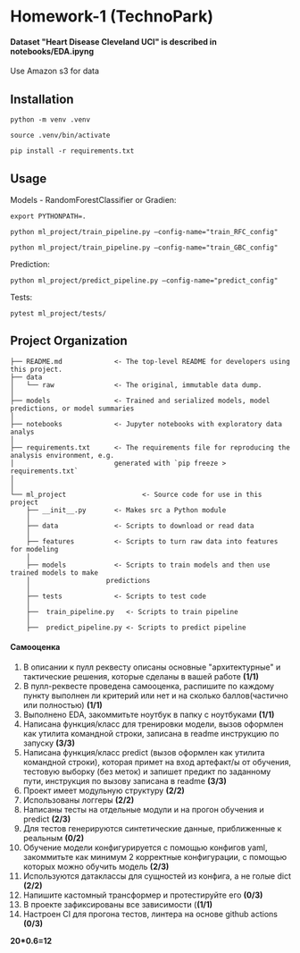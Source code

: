 # Homework-1 (TechnoPark)

#### Dataset "Heart Disease Cleveland UCI" is described in notebooks/EDA.ipyng

Use Amazon s3 for data 

## Installation

`python -m venv .venv`

`source .venv/bin/activate`

`pip install -r requirements.txt`

## Usage 

Models - RandomForestClassifier or Gradien:

`export PYTHONPATH=.`

`python ml_project/train_pipeline.py —config-name="train_RFC_config"`

`python ml_project/train_pipeline.py —config-name="train_GBC_config"`

Prediction:

`python ml_project/predict_pipeline.py —config-name="predict_config"`

Tests:

`pytest ml_project/tests/`

## Project Organization

    ├── README.md             <- The top-level README for developers using this project.
    ├── data
    │   └── raw               <- The original, immutable data dump.
    │
    ├── models                <- Trained and serialized models, model predictions, or model summaries
    │
    ├── notebooks             <- Jupyter notebooks with exploratory data analys
    │    
    ├── requirements.txt      <- The requirements file for reproducing the analysis environment, e.g.
    │                         generated with `pip freeze > requirements.txt`
    │
    │
    └── ml_project                   <- Source code for use in this project
        ├── __init__.py       <- Makes src a Python module
        │
        ├── data              <- Scripts to download or read data
        │
        ├── features          <- Scripts to turn raw data into features for modeling
        │
        ├── models            <- Scripts to train models and then use trained models to make
        │                   predictions
        │
        ├── tests             <- Scripts to test code 
        │
        ├──  train_pipeline.py   <- Scripts to train pipeline
        │
        ├──  predict_pipeline.py <- Scripts to predict pipeline


#### Самооценка

1. В описании к пулл реквесту описаны основные "архитектурные" и тактические решения, которые сделаны в вашей работе **(1/1)**
2. В пулл-реквесте проведена самооценка, распишите по каждому пункту выполнен ли критерий или нет и на сколько баллов(частично или полностью) **(1/1)**
3. Выполнено EDA, закоммитьте ноутбук в папку с ноутбуками **(1/1)**
4. Написана функция/класс для тренировки модели, вызов оформлен как утилита командной строки, записана в readme инструкцию по запуску **(3/3)**
5. Написана функция/класс predict (вызов оформлен как утилита командной строки), которая примет на вход артефакт/ы от обучения, тестовую выборку (без меток) и запишет предикт по заданному пути, инструкция по вызову записана в readme **(3/3)**
6. Проект имеет модульную структуру **(2/2)**
7. Использованы логгеры **(2/2)**
8. Написаны тесты на отдельные модули и на прогон обучения и predict **(2/3)**
9. Для тестов генерируются синтетические данные, приближенные к реальным **(0/2)**
10. Обучение модели конфигурируется с помощью конфигов yaml, закоммитьте как минимум 2 корректные конфигурации, с помощью которых можно обучить модель **(2/3)**
11. Используются датаклассы для сущностей из конфига, а не голые dict **(2/2)**
12. Напишите кастомный трансформер и протестируйте его **(0/3)**
13. В проекте зафиксированы все зависимости (**(1/1)**
14. Настроен CI для прогона тестов, линтера на основе github actions **(0/3)**

**20*0.6=12**
